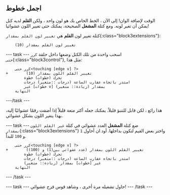 ## اجمل خطوط

الوقت لإضافة الوان! إلى الآن ، الخط الخاص بك هو لون واحد ، ولكن **القلم** لديه كتل يمكن أن تغير لونه. ومع كتلة **المشغل** الصحيحة، يمكنك حتى تغيير اللون عشوائيا!

كتلة تغيير لون **القلم** هي `تغيير لون القلم بمقدار`{:class="block3extensions"}:

```blocks3
    تغيير لون القلم بمقدار (10)
```

--- task --- اسحب واحدة من تلك الكتل وضعها داخل حلقة `كرر حتى`{:class="block3control"}, مثل هذا:

```blocks3
    كرر حتى<touching [edge v] ?> 
+        تغيير القلم اللون بمقدار (10)
        تحرك (خطوات) خطوة
        استدر باتجاه عقارب الساعة (درجات ::متغير) درجات
        غير [خطوات v] بمقدار (زيادة:: متغير)
    النهاية
```

---/task ---

هذا رائع ، لكن قابل للتنبؤ قليلاً. يمكنك جعله أكثر متعة قليلاً إذا أضفت رقمًا عشوائيًا إليه، بهذا يتغير اللون بشكل عشوائي.

--- task --- ضع كتلة **المشغل** العدد عشوائي في كتلة `غير القلم اللون بمقدار`{:class="block3extensions"} واختر بعض القيم لتكون بداخلها. أود ان أحاول `1` و `100` للبدأ.

```blocks3
    كرر حتى<touching [edge v] ?> 
+        تغيير القلم اللون بمقدار (عدد عشوائي بين(1) و (100))
        تحرك (خطوات) خطوة
        استدر باتجاه عقارب الساعة (درجات ::متغير) درجات
        غير [خطوات] بمقدار (زيادة:: متغير)
    النهاية
```

--- /task ---

--- task --- حاول تشغيله مرة أخرى ، وشاهد قوس قزح عشوائي! --- /task ---
